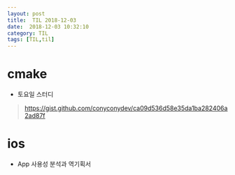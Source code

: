```yaml
---
layout: post
title:  TIL 2018-12-03
date:  2018-12-03 10:32:10
category: TIL
tags: [TIL,til]
---
```


# cmake

* 토요일 스터디

> https://gist.github.com/conyconydev/ca09d536d58e35da1ba282406a2ad87f



# ios

* App 사용성 분석과 역기획서 









































 